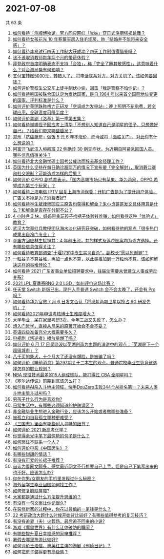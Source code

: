 # 2021-07-08

共 63 条

<!-- BEGIN -->
<!-- 最后更新时间 Thu Jul 08 2021 05:01:16 GMT+0800 (China Standard Time) -->

1. [如何看待「旅顺博物馆」官方回应网红「党妹」穿日式洛丽塔裙跳舞？](https://www.zhihu.com/question/470365349)
2. [如何看待女孩花光 10
   年积蓄买房入住毛坯房，称「结婚并不能带来安全感」？](https://www.zhihu.com/question/470358346)
3. [如何看待冰岛试行四天工作制大获成功？四天工作制值得借鉴吗？](https://www.zhihu.com/question/470410629)
4. [该不该取消教师每年两个月的带薪休假？](https://www.zhihu.com/question/470469068)
5. [拜登政府首度明确表态不支持「台独」，称「完全了解其敏感性」，这意味着什么？对台海局势有何影响？](https://www.zhihu.com/question/470580147)
6. [支付宝转账5000元，转错人了，
   打电话联系对方，对方关机了，该如何要回钱？](https://www.zhihu.com/question/351571558)
7. [如何评价警校生公交车上徒手制伏小偷，回击「我是警察不怕你记」？](https://www.zhihu.com/question/470605067)
8. [如何看待韩国被联合国认定为发达国家，是自 1964
   年以来首个国际地位变更的国家，评判标准是什么？](https://www.zhihu.com/question/470588614)
9. [如何评价董明珠称格力正研发「空调成为发电站」：晚上照明不花电费，若全球应用，全球温度可降半度？](https://www.zhihu.com/question/470429897)
10. [如何评价美剧《洛基》第一季第五集？](https://www.zhihu.com/question/469082564)
11. [如何看待谢娜侄子回应考上清华「不想别人知道自己是明星的侄子，只想做好自己」？给我们带来哪些启发？](https://www.zhihu.com/question/470425395)
12. [郑州「抗癌厨房」做饭 5 元 6
    年不涨价，而今或将「面临关门」，对此你有什么想说的？](https://www.zhihu.com/question/470452348)
13. [阿富汗飞武汉入境航班 22 例确诊 30
    例无症状，为近期自阿紧急回国人员。哪些信息值得关注？](https://www.zhihu.com/question/470593519)
14. [如何看待北大金融学硕士因考公成功而辞去基金经理工作？](https://www.zhihu.com/question/470568734)
15. [英国为什么坚持在每日确诊超两万的情况下宣布要「完全解封」，取消戴口罩和社交限制？可能造成怎样的后果？](https://www.zhihu.com/question/470082644)
16. [如何评价 OPPO 副总裁表示，「国内高端市场只有苹果、华为两家，OPPO
    希望成为第三个玩家」？](https://www.zhihu.com/question/470535816)
17. [如何看待上海电信 IPTV
    回复上海市消保委：开机广告是为了提升用户体验，广告关不掉是为了消费者好?](https://www.zhihu.com/question/470272548)
18. [如何看待林生斌律师回应三原告均获得和解金？朱小贞哥哥发文具体用意是什么？和解金是否存在分配不公？](https://www.zhihu.com/question/469903790)
19. [4 小时挣 3
    块，妈妈带贪玩孩子捡瓶子体验钱难赚，如何看待这种「体验式」教育？](https://www.zhihu.com/question/470535137)
20. [武汉大学邓红兵教授团队海水淡化研究获突破，如何看待他的观点「很多热门成果出自冷门专业」？](https://www.zhihu.com/question/470617704)
21. [寺庙方回应林生斌捐井：4
    年前出资，井的样式及莲花图案均为寺方选择。还有哪些信息值得关注？](https://www.zhihu.com/question/470587142)
22. [如何看待教育部调查“十堰17岁中专生实习自杀”，副校长“愿以死谢罪”？](https://www.zhihu.com/question/470564757)
23. [一粒谷子不算谷堆，再加一点也不算，以此类推加到一万粒也不算，该如何解决这样的谷堆悖论？](https://www.zhihu.com/question/455083603)
24. [如何看待 2021
    广东省事业单位招聘要求中，往届生需要未曾建立人事或劳动关系?](https://www.zhihu.com/question/470133715)
25. [2021 LPL 夏季赛RNG 2:0
    LGD，如何评价这场比赛？](https://www.zhihu.com/question/470681114)
26. [任天堂 Switch 新版已出，现在入手普通 Switch 会不会太晚了，还会有 Pro
    吗？](https://www.zhihu.com/question/425260879)
27. [如何看待华为官微 7 月 6 日发文否认「将发射两颗卫星以抢占 6G
    研发先机」？](https://www.zhihu.com/question/470367051)
28. [如何看待2021年申请考核博士生难度增大？](https://www.zhihu.com/question/430374942)
29. [大学毕业，呆在家里考研3次，今年三战又失败了，怎么办？](https://www.zhihu.com/question/41692093)
30. [想入门哲学，直接从尼采的原著开始会不会不妥？](https://www.zhihu.com/question/465167597)
31. [英语四级准备充分大概需要多久？](https://www.zhihu.com/question/293706213)
32. [电视剧《叛逆者》播放量爆了吗？](https://www.zhihu.com/question/468364234)
33. [如何评价 6 月 17
    日吴晓波以芜湖创造为主题的演讲中的观点：「芜湖是下一个超级城市」？](https://www.zhihu.com/question/466274708)
34. [八千买的柴犬，十个月大了还没有爆脸，是被骗了吗？](https://www.zhihu.com/question/353006075)
35. [如何评价《睡前消息》第297期关于二本生的观点，普通院校毕业生究竟该选择怎样的职业规划？](https://www.zhihu.com/question/470490474)
36. [NBA 现役技术最差的15人组成球队，能打得过 CBA
    全明星吗？](https://www.zhihu.com/question/467877445)
37. [《塞尔达传说》前期到底该怎么打？](https://www.zhihu.com/question/444332434)
38. [如何看待AI杀入斗地主领域，快手DouZero击败344个AI排名第一？未来人类斗地主能斗过AI吗？](https://www.zhihu.com/question/470431274)
39. [男孩子什么行为是喜欢你?](https://www.zhihu.com/question/459337094)
40. [日常生活中，有哪些必须知道的护肤误区？](https://www.zhihu.com/question/467117508)
41. [非金融毕业生想进入金融行业，应该怎么开始或者做哪些准备？](https://www.zhihu.com/question/34945971)
42. [被孤立和自我孤立哪种更难受？](https://www.zhihu.com/question/468616953)
43. [《三国志》里面有哪些耐人寻味的细节？](https://www.zhihu.com/question/48084045)
44. [如何评价 2021 新高考化学？](https://www.zhihu.com/question/463845980)
45. [你觉得余光中笔下最惊艳的句子是什么？](https://www.zhihu.com/question/440817750)
46. [如何憋住不联系一个人？](https://www.zhihu.com/question/417595335)
47. [如何评价电影《中国医生》？](https://www.zhihu.com/question/448519150)
48. [有哪些甜甜的情话？](https://www.zhihu.com/question/460123635)
49. [有没有可爱的长裙子推荐？](https://www.zhihu.com/question/446771263)
50. [自认为看网文颇多，感觉最近网文不行想要自己上手，但是自己下笔写出来的也不好，应该怎么办?](https://www.zhihu.com/question/462450572)
51. [你在你男/女朋友的手机里发现过什么秘密？](https://www.zhihu.com/question/309282780)
52. [海外留学生毕业回国如何找工作？](https://www.zhihu.com/question/267051114)
53. [如何修复肌肤屏障?](https://www.zhihu.com/question/318814504)
54. [大家都是通过什么方法提升思维的？](https://www.zhihu.com/question/468908005)
55. [有没有一句文案让你记很久?](https://www.zhihu.com/question/432213645)
56. [在装修新家的过程中，你花过最值的一笔钱是什么？](https://www.zhihu.com/question/468840855)
57. [22
    考研政治大题什么时候开始背比较好？有哪些值得参考的复习技巧？](https://www.zhihu.com/question/470122007)
58. [有没有追妻（夫）火葬场，最后追不回来的小说?](https://www.zhihu.com/question/468268590)
59. [游戏《魔兽世界》有什么让你破防的瞬间？](https://www.zhihu.com/question/466341366)
60. [有哪些提升夏日幸福感的家电推荐？](https://www.zhihu.com/question/333879590)
61. [暑假去哪里旅游比较好?](https://www.zhihu.com/question/465756199)
62. [如何评价王浩信、惠英红主演的港剧《刑侦日记》？](https://www.zhihu.com/question/463938835)
63. [如何把房子装得更有高级感？](https://www.zhihu.com/question/460724070)

<!-- END -->
